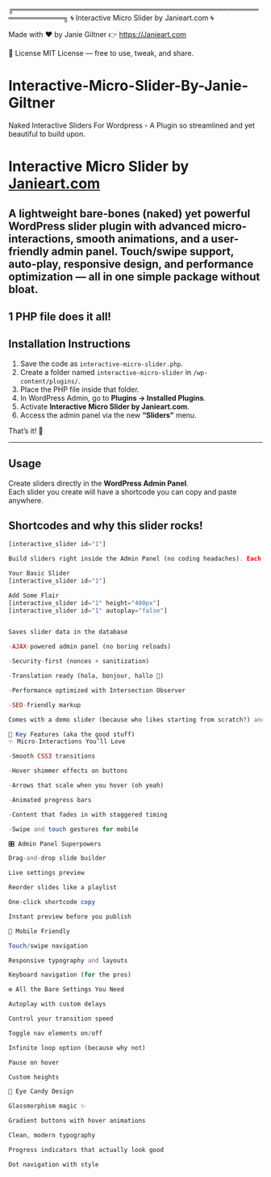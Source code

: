 ╔════════════════════════════════════════════════════════════╗
  🌀  Interactive Micro Slider by Janieart.com  🌀       


Made with ❤️ by Janie Giltner
👉 https://Janieart.com

📜 License
MIT License — free to use, tweak, and share.
# Interactive-Micro-Slider-By-Janie-Giltner
Naked Interactive Sliders For Wordpress - A Plugin so streamlined and yet beautiful to build upon.
# Interactive Micro Slider by [Janieart.com](https://Janieart.com)

A lightweight bare-bones (naked) yet powerful WordPress slider plugin with advanced micro-interactions, smooth animations, and a user-friendly admin panel. Touch/swipe support, auto-play, responsive design, and performance optimization — all in one simple package without bloat.
---
1 PHP file does it all!
---

## Installation Instructions

1. Save the code as `interactive-micro-slider.php`.  
2. Create a folder named `interactive-micro-slider` in `/wp-content/plugins/`.  
3. Place the PHP file inside that folder.  
4. In WordPress Admin, go to **Plugins → Installed Plugins**.  
5. Activate **Interactive Micro Slider by Janieart.com**.  
6. Access the admin panel via the new **“Sliders”** menu.  

That’s it! 🎉

---

## Usage

Create sliders directly in the **WordPress Admin Panel**.  
Each slider you create will have a shortcode you can copy and paste anywhere.

## Shortcodes and why this slider rocks!

```php
[interactive_slider id="1"]

Build sliders right inside the Admin Panel (no coding headaches). Each slider gives you a shortcode — just copy, paste, and enjoy.

Your Basic Slider
[interactive_slider id="1"]

Add Some Flair
[interactive_slider id="1" height="400px"]
[interactive_slider id="1" autoplay="false"]


Saves slider data in the database

-AJAX-powered admin panel (no boring reloads)

-Security-first (nonces + sanitization)

-Translation ready (hola, bonjour, hallo 👋)

-Performance optimized with Intersection Observer

-SEO-friendly markup

Comes with a demo slider (because who likes starting from scratch?) and is production-ready for real-world projects. You can make as many sliders as you want — unlimited, baby.

🌟 Key Features (aka the good stuff)
✨ Micro-Interactions You’ll Love

-Smooth CSS3 transitions

-Hover shimmer effects on buttons

-Arrows that scale when you hover (oh yeah)

-Animated progress bars

-Content that fades in with staggered timing

-Swipe and touch gestures for mobile

🎛️ Admin Panel Superpowers

Drag-and-drop slide builder

Live settings preview

Reorder slides like a playlist

One-click shortcode copy

Instant preview before you publish

📱 Mobile Friendly

Touch/swipe navigation

Responsive typography and layouts

Keyboard navigation (for the pros)

⚙️ All the Bare Settings You Need

Autoplay with custom delays

Control your transition speed

Toggle nav elements on/off

Infinite loop option (because why not)

Pause on hover

Custom heights

🎨 Eye Candy Design

Glassmorphism magic ✨

Gradient buttons with hover animations

Clean, modern typography

Progress indicators that actually look good

Dot navigation with style

